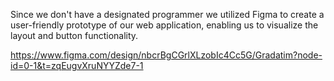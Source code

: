 Since we don't have a designated programmer we utilized Figma to create a user-friendly prototype of our web application, enabling us to visualize the layout and button functionality.

https://www.figma.com/design/nbcrBgCGrlXLzobIc4Cc5G/Gradatim?node-id=0-1&t=zqEugvXruNYYZde7-1
